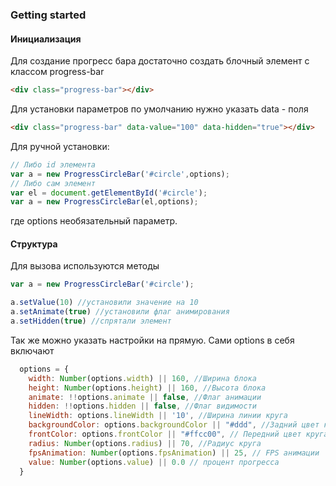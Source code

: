 ### Getting started
#### Инициализация
Для создание прогресс бара достаточно создать блочный элемент с классом progress-bar
```html
<div class="progress-bar"></div>
```
Для установки параметров по умолчанию нужно указать data - поля
```html
<div class="progress-bar" data-value="100" data-hidden="true"></div>
```
Для ручной установки:
```js
// Либо id элемента
var a = new ProgressCircleBar('#circle',options);
// Либо сам элемент
var el = document.getElementById('#circle');
var a = new ProgressCircleBar(el,options);
```
где options необязательный параметр.
#### Структура
Для вызова используются методы
```js
var a = new ProgressCircleBar('#circle');

a.setValue(10) //установили значение на 10
a.setAnimate(true) //установили флаг анимирования
a.setHidden(true) //спрятали элемент
```
Так же можно указать настройки на прямую. Сами options в себя включают
```js
  options = {
    width: Number(options.width) || 160, //Ширина блока
    height: Number(options.height) || 160, //Высота блока
    animate: !!options.animate || false, //Флаг анимации
    hidden: !!options.hidden || false, //Флаг видимости
    lineWidth: options.lineWidth || '10', //Ширина линии круга
    backgroundColor: options.backgroundColor || "#ddd", //Задний цвет круга
    frontColor: options.frontColor || "#ffcc00", // Передний цвет круга
    radius: Number(options.radius) || 70, //Радиус круга
    fpsAnimation: Number(options.fpsAnimation) || 25, // FPS анимации
    value: Number(options.value) || 0.0 // процент прогресса
  }
```
